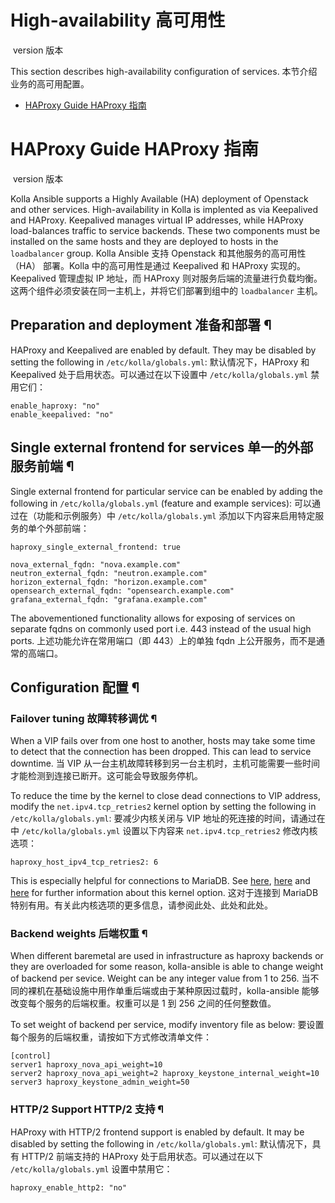 # High-availability 高可用性

​        version 版本              



This section describes high-availability configuration of services.
本节介绍业务的高可用配置。

- [HAProxy Guide HAProxy 指南](https://docs.openstack.org/kolla-ansible/latest/reference/high-availability/haproxy-guide.html)

# HAProxy Guide HAProxy 指南

​        version 版本              





Kolla Ansible supports a Highly Available (HA) deployment of Openstack and other services. High-availability in Kolla is implented as via Keepalived and HAProxy. Keepalived manages virtual IP addresses, while HAProxy load-balances traffic to service backends. These two components must be installed on the same hosts and they are deployed to hosts in the `loadbalancer` group.
Kolla Ansible 支持 Openstack 和其他服务的高可用性 （HA） 部署。Kolla 中的高可用性是通过 Keepalived 和  HAProxy 实现的。Keepalived 管理虚拟 IP 地址，而 HAProxy  则对服务后端的流量进行负载均衡。这两个组件必须安装在同一主机上，并将它们部署到组中的 `loadbalancer` 主机。

## Preparation and deployment 准备和部署 ¶

HAProxy and Keepalived are enabled by default. They may be disabled by setting the following in `/etc/kolla/globals.yml`:
默认情况下，HAProxy 和 Keepalived 处于启用状态。可以通过在以下设置中 `/etc/kolla/globals.yml` 禁用它们：

```
enable_haproxy: "no"
enable_keepalived: "no"
```

## Single external frontend for services 单一的外部服务前端 ¶

Single external frontend for particular service can be enabled by adding the following in `/etc/kolla/globals.yml` (feature and example services):
可以通过在（功能和示例服务）中 `/etc/kolla/globals.yml` 添加以下内容来启用特定服务的单个外部前端：

```
haproxy_single_external_frontend: true

nova_external_fqdn: "nova.example.com"
neutron_external_fqdn: "neutron.example.com"
horizon_external_fqdn: "horizon.example.com"
opensearch_external_fqdn: "opensearch.example.com"
grafana_external_fqdn: "grafana.example.com"
```

The abovementioned functionality allows for exposing of services on separate fqdns on commonly used port i.e. 443 instead of the usual high ports.
上述功能允许在常用端口（即 443）上的单独 fqdn 上公开服务，而不是通常的高端口。

## Configuration 配置 ¶

### Failover tuning 故障转移调优 ¶

When a VIP fails over from one host to another, hosts may take some time to detect that the connection has been dropped. This can lead to service downtime.
当 VIP 从一台主机故障转移到另一台主机时，主机可能需要一些时间才能检测到连接已断开。这可能会导致服务停机。

To reduce the time by the kernel to close dead connections to VIP address, modify the `net.ipv4.tcp_retries2` kernel option by setting the following in `/etc/kolla/globals.yml`:
要减少内核关闭与 VIP 地址的死连接的时间，请通过在 中 `/etc/kolla/globals.yml` 设置以下内容来 `net.ipv4.tcp_retries2` 修改内核选项：

```
haproxy_host_ipv4_tcp_retries2: 6
```

This is especially helpful for connections to MariaDB. See [here](https://pracucci.com/linux-tcp-rto-min-max-and-tcp-retries2.html), [here](https://blog.cloudflare.com/when-tcp-sockets-refuse-to-die/) and [here](https://access.redhat.com/solutions/726753) for further information about this kernel option.
这对于连接到 MariaDB 特别有用。有关此内核选项的更多信息，请参阅此处、此处和此处。

### Backend weights 后端权重 ¶

When different baremetal are used in infrastructure as haproxy backends or they are overloaded for some reason, kolla-ansible is able to change weight of backend per sevice. Weight can be any integer value from 1 to 256.
当不同的裸机在基础设施中用作单重后端或由于某种原因过载时，kolla-ansible 能够改变每个服务的后端权重。权重可以是 1 到 256 之间的任何整数值。

To set weight of backend per service, modify inventory file as below:
要设置每个服务的后端权重，请按如下方式修改清单文件：

```
[control]
server1 haproxy_nova_api_weight=10
server2 haproxy_nova_api_weight=2 haproxy_keystone_internal_weight=10
server3 haproxy_keystone_admin_weight=50
```

### HTTP/2 Support HTTP/2 支持 ¶

HAProxy with HTTP/2 frontend support is enabled by default. It may be disabled by setting the following in `/etc/kolla/globals.yml`:
默认情况下，具有 HTTP/2 前端支持的 HAProxy 处于启用状态。可以通过在以下 `/etc/kolla/globals.yml` 设置中禁用它：

```
haproxy_enable_http2: "no"
```
